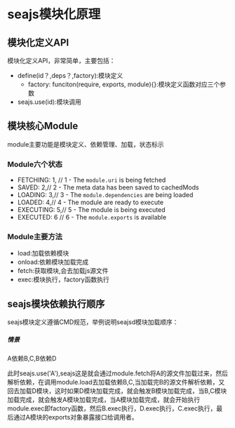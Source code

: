 # seajs模块化原理

## 模块化定义API
模块化定义API，非常简单，主要包括：

* define(id？,deps？,factory):模块定义
	* factory: funciton(require, exports, module){}:模块定义函数对应三个参数
* seajs.use(id):模块调用

## 模块核心Module
module主要功能是模块定义、依赖管理、加载，状态标示

### Module六个状态

*  FETCHING: 1, // 1 - The `module.uri` is being fetched 
* SAVED: 2,// 2 - The meta data has been saved to cachedMods
*  LOADING: 3,// 3 - The `module.dependencies` are being loaded
* LOADED: 4,// 4 - The module are ready to execute 
* EXECUTING: 5,// 5 - The module is being executed
* EXECUTED: 6 // 6 - The `module.exports` is available

### Module主要方法
* load:加载依赖模块
* onload:依赖模块加载完成
* fetch:获取模块,会去加载js源文件
* exec:模块执行，factory函数执行

## seajs模块依赖执行顺序
seajs模块定义遵循CMD规范，举例说明seajsd模块加载顺序：
##### 情景
A依赖B,C,B依赖D

此时seajs.use('A'),seajs这是就会通过module.fetch将A的源文件加载过来，然后解析依赖，在调用module.load去加载依赖B,C,当加载完B的源文件解析依赖，又回去加载D模块，这时如果D模块加载完成，就会触发B模块加载完成，当B,C模块加载完成，就会触发A模块加载完成，当A模块加载完成，就会开始执行module.exec即factory函数，然后B.exec执行，D.exec执行，C.exec执行，最后通过A模块的exports对象暴露接口给调用者。